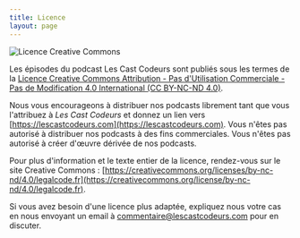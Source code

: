 ```yaml
---
title: Licence
layout: page
---
```


![Licence Creative Commons](https://i.creativecommons.org/l/by-nc-nd/4.0/88x31.png)

Les épisodes du podcast Les Cast Codeurs sont publiés sous les termes de la [Licence Creative Commons Attribution - Pas d'Utilisation Commerciale - Pas de
Modification 4.0 International (CC BY-NC-ND 4.0)](https://creativecommons.org/licenses/by-nc-nd/4.0/deed.fr).

Nous vous encourageons à distribuer nos podcasts librement tant que vous l'attribuez à _Les Cast Codeurs_ et donnez un lien vers [https://lescastcodeurs.com](https://lescastcodeurs.com).
Vous n'êtes pas autorisé à distribuer nos podcasts à des fins commerciales. Vous n'êtes pas autorisé à créer d'œuvre dérivée de nos podcasts.

Pour plus d'information et le texte entier de la licence, rendez-vous sur le site Creative Commons :
[https://creativecommons.org/licenses/by-nc-nd/4.0/legalcode.fr](https://creativecommons.org/license/by-nc-nd/4.0/legalcode.fr).

Si vous avez besoin d'une licence plus adaptée, expliquez nous votre cas en nous envoyant un email à [commentaire@lescastcodeurs.com](mailto:commentaire@lescastcodeurs.com)
pour en discuter.

